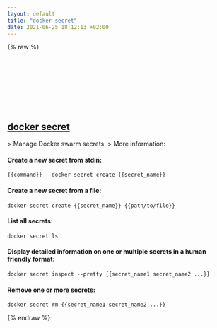 ```yaml
---
layout: default
title: "docker secret"
date: 2021-06-25 18:12:13 +02:00
---
```

{% raw %}
<h2 id="docker-secret">
  <a href="/en/common/docker-secret.html">docker secret</a> <a href="#docker-secret"><svg class="icon">
    <use href="/assets/images/unicode_sprite.svg#link" />
  </svg></a>
</h2>
> Manage Docker swarm secrets.
> More information: <https://docs.docker.com/engine/reference/commandline/secret/>.

#### Create a new secret from stdin:
```shell
{{command}} | docker secret create {{secret_name}} -
```
#### Create a new secret from a file:
```shell
docker secret create {{secret_name}} {{path/to/file}}
```
#### List all secrets:
```shell
docker secret ls
```
#### Display detailed information on one or multiple secrets in a human friendly format:
```shell
docker secret inspect --pretty {{secret_name1 secret_name2 ...}}
```
#### Remove one or more secrets:
```shell
docker secret rm {{secret_name1 secret_name2 ...}}
```
{% endraw %}